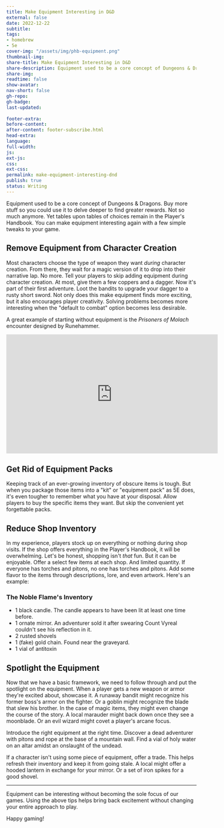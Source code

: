 ```yaml
---
title: Make Equipment Interesting in D&D
external: false
date: 2022-12-22
subtitle: 
tags:
- homebrew
- 5e
cover-img: "/assets/img/phb-equipment.png"
thumbnail-img:
share-title: Make Equipment Interesting in D&D
share-description: Equipment used to be a core concept of Dungeons & Dragons. Not so much anymore. Yet tables upon tables of choices remain in the Player's Handbook. You can make equipment interesting again with a few simple tweaks to your game.
share-img: 
readtime: false
show-avatar: 
nav-short: false
gh-repo: 
gh-badge:
last-updated: 
 
footer-extra:
before-content:
after-content: footer-subscribe.html 
head-extra:
language:
full-width:
js:
ext-js:
css:
ext-css:
permalink: make-equipment-interesting-dnd
publish: true
status: Writing
---
```


Equipment used to be a core concept of Dungeons & Dragons. Buy more stuff so you could use it to delve deeper to find greater rewards. Not so much anymore. Yet tables upon tables of choices remain in the Player's Handbook. You can make equipment interesting again with a few simple tweaks to your game.

## Remove Equipment from Character Creation 
Most characters choose the type of weapon they want *during* character creation. From there, they wait for a magic version of it to drop into their narrative lap. No more. Tell your players to skip adding equipment during character creation. At most, give them a few coppers and a dagger. Now it's part of their first adventure. Loot the bandits to upgrade your dagger to a rusty short sword. Not only does this make equipment finds more exciting, but it also encourages player creativity. Solving problems becomes more interesting when the "default to combat" option becomes less desirable. 

A great example of starting without equipment is the *Prisoners of Molach* encounter designed by Runehammer.

<div class="video-container">
<iframe width="560" height="315" src="https://www.youtube.com/embed/AIFxPXlTzlQ?si=k5T-48IUn0Z-Vclo&amp;start=255" title="YouTube video player" frameborder="0" allow="accelerometer; autoplay; clipboard-write; encrypted-media; gyroscope; picture-in-picture; web-share" allowfullscreen></iframe>
</div>

## Get Rid of Equipment Packs
Keeping track of an ever-growing inventory of obscure items is tough. But when you package those items into a "kit" or "equipment pack" as 5E does, it's even tougher to remember what you have at your disposal. Allow players to buy the specific items they want. But skip the convenient yet forgettable packs. 

## Reduce Shop Inventory
In my experience, players stock up on everything or nothing during shop visits. If the shop offers everything in the Player's Handbook, it will be overwhelming. Let's be honest, shopping isn't *that* fun. But it can be enjoyable. Offer a select few items at each shop. And limited quantity. If everyone has torches and pitons, no one has torches and pitons. Add some flavor to the items through descriptions, lore, and even artwork. Here's an example:

### The Noble Flame's Inventory
- 1 black candle. The candle appears to have been lit at least one time before. 
- 1 ornate mirror. An adventurer sold it after swearing Count Vyreal couldn't see his reflection in it.
- 2 rusted shovels 
- 1 (fake) gold chain. Found near the graveyard. 
- 1 vial of antitoxin 

## Spotlight the Equipment 
Now that we have a basic framework, we need to follow through and put the spotlight on the equipment. When a player gets a new weapon or armor they're excited about, showcase it. A runaway bandit might recognize his former boss's armor on the fighter. Or a goblin might recognize the blade that slew his brother. In the case of magic items, they might even change the course of the story. A local marauder might back down once they see a moonblade. Or an evil wizard might covet a player's arcane focus.

Introduce the right equipment at the right time. Discover a dead adventurer with pitons and rope at the base of a mountain wall. Find a vial of holy water on an altar amidst an onslaught of the undead. 

If a character isn't using some piece of equipment, offer a trade. This helps refresh their inventory and keep it from going stale. A local might offer a hooded lantern in exchange for your mirror. Or a set of iron spikes for a good shovel. 

---

Equipment can be interesting without becoming the sole focus of our games. Using the above tips helps bring back excitement without changing your entire approach to play. 

Happy gaming!